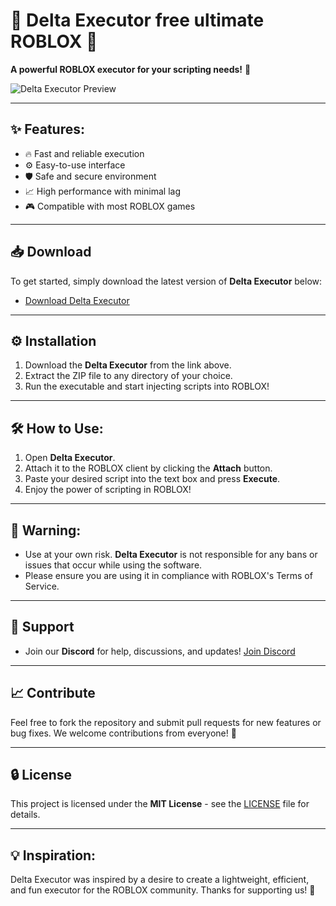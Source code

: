 # 🌊 Delta Executor free ultimate ROBLOX 🌊
**A powerful ROBLOX executor for your scripting needs!** 🚀

![Delta Executor Preview](/assets/Delta.gif) <!-- Add your image link here -->

---

## ✨ Features:
- 🔥 Fast and reliable execution
- ⚙️ Easy-to-use interface
- 🛡️ Safe and secure environment
- 📈 High performance with minimal lag
- 🎮 Compatible with most ROBLOX games

---

## 📥 Download
To get started, simply download the latest version of **Delta Executor** below:

- [Download Delta Executor](https://your-download-link-here.com)

---

## ⚙️ Installation
1. Download the **Delta Executor** from the link above.
2. Extract the ZIP file to any directory of your choice.
3. Run the executable and start injecting scripts into ROBLOX!

---

## 🛠️ How to Use:
1. Open **Delta Executor**.
2. Attach it to the ROBLOX client by clicking the **Attach** button.
3. Paste your desired script into the text box and press **Execute**.
4. Enjoy the power of scripting in ROBLOX!

---

## 🚨 Warning:
- Use at your own risk. **Delta Executor** is not responsible for any bans or issues that occur while using the software.
- Please ensure you are using it in compliance with ROBLOX's Terms of Service.

---

## 💬 Support
- Join our **Discord** for help, discussions, and updates!
  [Join Discord](https://your-discord-invite-link-here.com)

---

## 📈 Contribute
Feel free to fork the repository and submit pull requests for new features or bug fixes. We welcome contributions from everyone! 🙌

---

## 🔒 License
This project is licensed under the **MIT License** - see the [LICENSE](LICENSE) file for details.

---

## 💡 Inspiration:
Delta Executor was inspired by a desire to create a lightweight, efficient, and fun executor for the ROBLOX community. Thanks for supporting us! 🌊
